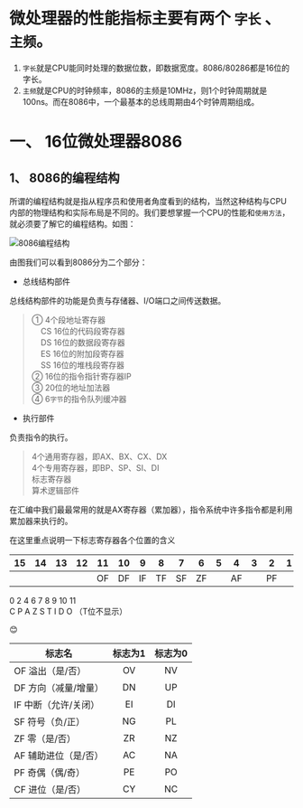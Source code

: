 # 微处理器的性能指标主要有两个 `字长` 、 `主频`。

1. `字长`就是CPU能同时处理的数据位数，即数据宽度。8086/80286都是16位的字长。
2. `主频`就是CPU的时钟频率，8086的主频是10MHz，则1个时钟周期就是100ns。而在8086中，一个最基本的总线周期由4个时钟周期组成。

# 一、 16位微处理器8086

## 1、 8086的编程结构

所谓的编程结构就是指从程序员和使用者角度看到的结构，当然这种结构与CPU内部的物理结构和实际布局是不同的。我们要想掌握一个CPU的性能和`使用方法`，就必须要了解它的编程结构。如图：

![8086编程结构](http://data.14log.com/images/8086PC.png "8086的编程结构")

由图我们可以看到8086分为二个部分：

- 总线结构部件

总线结构部件的功能是负责与存储器、I/O端口之间传送数据。

> ① 4个段地址寄存器  
> &nbsp;&nbsp;&nbsp;&nbsp;CS  16位的代码段寄存器  
> &nbsp;&nbsp;&nbsp;&nbsp;DS  16位的数据段寄存器  
> &nbsp;&nbsp;&nbsp;&nbsp;ES  16位的附加段寄存器  
> &nbsp;&nbsp;&nbsp;&nbsp;SS  16位的堆栈段寄存器  
> ② 16位的指令指针寄存器IP  
> ③ 20位的地址加法器  
> ④ 6`字节`的指令队列缓冲器

- 执行部件

负责指令的执行。

> 4个通用寄存器，即AX、BX、CX、DX  
> 4个专用寄存器，即BP、SP、SI、DI  
> 标志寄存器  
> 算术逻辑部件  

在汇编中我们最最常用的就是AX寄存器（累加器），指令系统中许多指令都是利用累加器来执行的。  

在这里重点说明一下标志寄存器各个位置的含义  

| 15 | 14 | 13 | 12 | 11 | 10 | 9 | 8 | 7 | 6 | 5 | 4 | 3 | 2 | 1 | 0 |
| --- | --- | --- | --- | --- | --- | --- | --- | --- | --- | --- | --- | --- | --- | --- | --- |
|  |  |  |  | OF | DF | IF | TF | SF | ZF |  | AF |  | PF |  | CF |

0&nbsp;2&nbsp;4&nbsp;6&nbsp;7&nbsp;8&nbsp;9&nbsp;10&nbsp;11  
C&nbsp;P&nbsp;A&nbsp;Z&nbsp;S&nbsp;T&nbsp;I&nbsp;D&nbsp;O （T位不显示）
  
:blush:

| 标志名|标志为1|标志为0|
|--|:--:|:--:|
|OF 溢出（是/否）|OV|NV|
|DF 方向（减量/增量）|DN|UP|
|IF 中断（允许/关闭）|EI|DI|
|SF 符号（负/正）|NG|PL|
|ZF 零（是/否）|ZR|NZ|
|AF 辅助进位（是/否）|AC|NA|
|PF 奇偶（偶/奇）|PE|PO|
|CF 进位（是/否）|CY|NC|